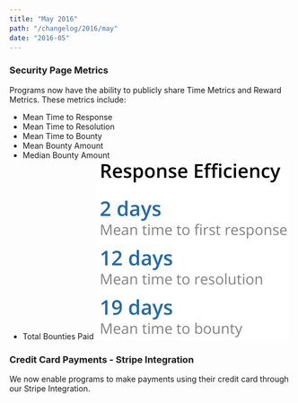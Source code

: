 ```yaml
---
title: "May 2016"
path: "/changelog/2016/may"
date: "2016-05"
---
```


### Security Page Metrics
Programs now have the ability to publicly share Time Metrics and Reward Metrics. These metrics include:
* Mean Time to Response
* Mean Time to Resolution
* Mean Time to Bounty
* Mean Bounty Amount
* Median Bounty Amount
* Total Bounties Paid
![may_2016_sec_page_metrics_1](./images/may_2016_security_metrics_1.png) 

### Credit Card Payments - Stripe Integration
We now enable programs to make payments using their credit card through our Stripe Integration.
